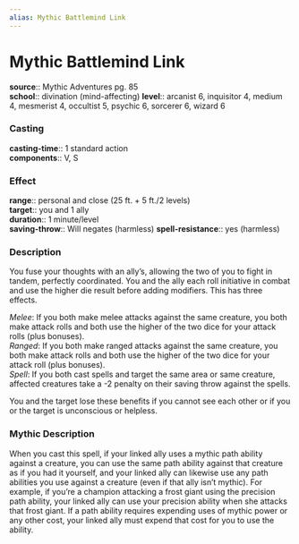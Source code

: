 ```yaml
---
alias: Mythic Battlemind Link
---
```


# Mythic Battlemind Link

**source**:: Mythic Adventures pg. 85  
**school**:: divination (mind-affecting)
**level**:: arcanist 6, inquisitor 4, medium 4, mesmerist 4, occultist 5, psychic 6, sorcerer 6, wizard 6

### Casting 

**casting-time**:: 1 standard action  
**components**:: V, S

### Effect 

**range**:: personal and close (25 ft. + 5 ft./2 levels)  
**target**:: you and 1 ally  
**duration**:: 1 minute/level  
**saving-throw**:: Will negates (harmless)
**spell-resistance**:: yes (harmless)

### Description 

You fuse your thoughts with an ally’s, allowing the two of you to fight in tandem, perfectly coordinated. You and the ally each roll initiative in combat and use the higher die result before adding modifiers. This has three effects.  
  
*Melee*: If you both make melee attacks against the same creature, you both make attack rolls and both use the higher of the two dice for your attack rolls (plus bonuses).  
*Ranged*: If you both make ranged attacks against the same creature, you both make attack rolls and both use the higher of the two dice for your attack roll (plus bonuses).  
*Spell*: If you both cast spells and target the same area or same creature, affected creatures take a -2 penalty on their saving throw against the spells.  
  
You and the target lose these benefits if you cannot see each other or if you or the target is unconscious or helpless.

### Mythic Description

When you cast this spell, if your linked ally uses a mythic path ability against a creature, you can use the same path ability against that creature as if you had it yourself, and your linked ally can likewise use any path abilities you use against a creature (even if that ally isn’t mythic). For example, if you’re a champion attacking a frost giant using the precision path ability, your linked ally can use your precision ability when she attacks that frost giant. If a path ability requires expending uses of mythic power or any other cost, your linked ally must expend that cost for you to use the ability.
